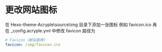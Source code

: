 # 更改网站图标
在 Hexo-theme-Acryple\source\img 目录下添加一张图标
例如 favicon.ico
再在 \_config.acryple.yml 中修改 favicon 路径为
```yml
# Favicon（網站圖標）
favicon: /img/favicon.ico
```
